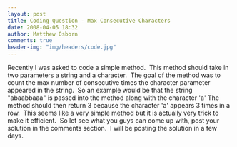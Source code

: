 ```yaml
---
layout: post
title: Coding Question - Max Consecutive Characters
date: 2008-04-05 18:32
author: Matthew Osborn
comments: true
header-img: "img/headers/code.jpg"
---
```


Recently I was asked to code a simple method.  This method should take in two parameters a string and a character.  The goal of the method was to count the max number of consecutive times the character parameter appeared in the string.  So an example would be that the string "abaabbaaa" is passed into the method along with the character 'a' The method should then return 3 because the character 'a' appears 3 times in a row.  This seems like a very simple method but it is actually very trick to make it efficient.  So let see what you guys can come up with, post your solution in the comments section.  I will be posting the solution in a few days.
